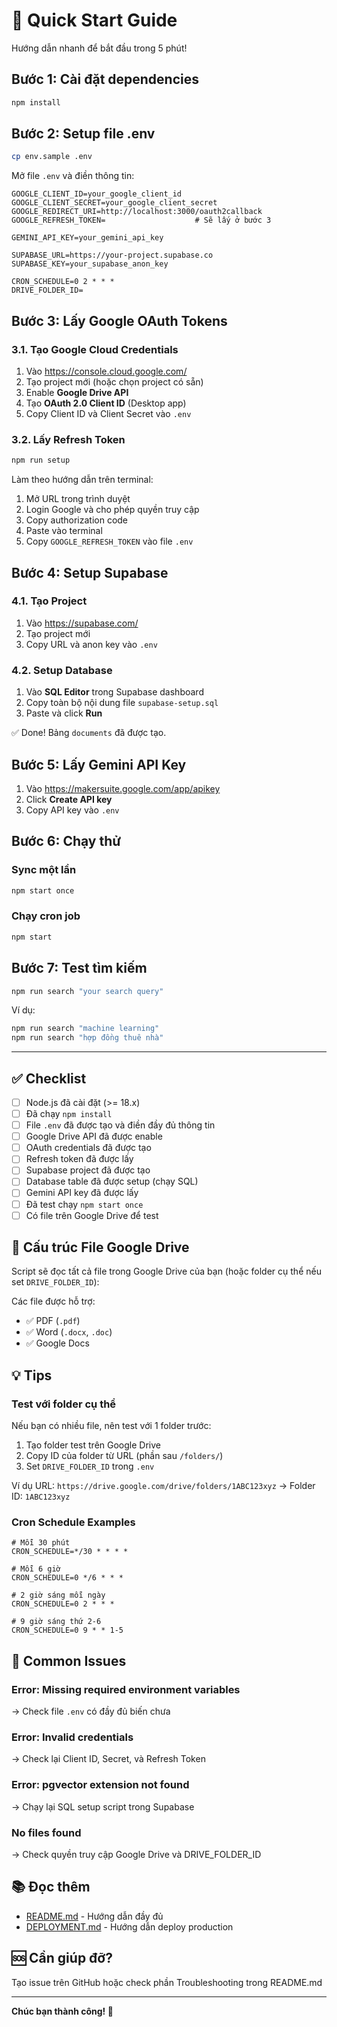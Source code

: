# 🚀 Quick Start Guide

Hướng dẫn nhanh để bắt đầu trong 5 phút!

## Bước 1: Cài đặt dependencies

```bash
npm install
```

## Bước 2: Setup file .env

```bash
cp env.sample .env
```

Mở file `.env` và điền thông tin:

```env
GOOGLE_CLIENT_ID=your_google_client_id
GOOGLE_CLIENT_SECRET=your_google_client_secret
GOOGLE_REDIRECT_URI=http://localhost:3000/oauth2callback
GOOGLE_REFRESH_TOKEN=                    # Sẽ lấy ở bước 3

GEMINI_API_KEY=your_gemini_api_key

SUPABASE_URL=https://your-project.supabase.co
SUPABASE_KEY=your_supabase_anon_key

CRON_SCHEDULE=0 2 * * *
DRIVE_FOLDER_ID=
```

## Bước 3: Lấy Google OAuth Tokens

### 3.1. Tạo Google Cloud Credentials

1. Vào https://console.cloud.google.com/
2. Tạo project mới (hoặc chọn project có sẵn)
3. Enable **Google Drive API**
4. Tạo **OAuth 2.0 Client ID** (Desktop app)
5. Copy Client ID và Client Secret vào `.env`

### 3.2. Lấy Refresh Token

```bash
npm run setup
```

Làm theo hướng dẫn trên terminal:
1. Mở URL trong trình duyệt
2. Login Google và cho phép quyền truy cập
3. Copy authorization code
4. Paste vào terminal
5. Copy `GOOGLE_REFRESH_TOKEN` vào file `.env`

## Bước 4: Setup Supabase

### 4.1. Tạo Project

1. Vào https://supabase.com/
2. Tạo project mới
3. Copy URL và anon key vào `.env`

### 4.2. Setup Database

1. Vào **SQL Editor** trong Supabase dashboard
2. Copy toàn bộ nội dung file `supabase-setup.sql`
3. Paste và click **Run**

✅ Done! Bảng `documents` đã được tạo.

## Bước 5: Lấy Gemini API Key

1. Vào https://makersuite.google.com/app/apikey
2. Click **Create API key**
3. Copy API key vào `.env`

## Bước 6: Chạy thử

### Sync một lần

```bash
npm start once
```

### Chạy cron job

```bash
npm start
```

## Bước 7: Test tìm kiếm

```bash
npm run search "your search query"
```

Ví dụ:
```bash
npm run search "machine learning"
npm run search "hợp đồng thuê nhà"
```

---

## ✅ Checklist

- [ ] Node.js đã cài đặt (>= 18.x)
- [ ] Đã chạy `npm install`
- [ ] File `.env` đã được tạo và điền đầy đủ thông tin
- [ ] Google Drive API đã được enable
- [ ] OAuth credentials đã được tạo
- [ ] Refresh token đã được lấy
- [ ] Supabase project đã được tạo
- [ ] Database table đã được setup (chạy SQL)
- [ ] Gemini API key đã được lấy
- [ ] Đã test chạy `npm start once`
- [ ] Có file trên Google Drive để test

## 🎯 Cấu trúc File Google Drive

Script sẽ đọc tất cả file trong Google Drive của bạn (hoặc folder cụ thể nếu set `DRIVE_FOLDER_ID`):

Các file được hỗ trợ:
- ✅ PDF (`.pdf`)
- ✅ Word (`.docx`, `.doc`)
- ✅ Google Docs

## 💡 Tips

### Test với folder cụ thể

Nếu bạn có nhiều file, nên test với 1 folder trước:

1. Tạo folder test trên Google Drive
2. Copy ID của folder từ URL (phần sau `/folders/`)
3. Set `DRIVE_FOLDER_ID` trong `.env`

Ví dụ URL: `https://drive.google.com/drive/folders/1ABC123xyz`
→ Folder ID: `1ABC123xyz`

### Cron Schedule Examples

```env
# Mỗi 30 phút
CRON_SCHEDULE=*/30 * * * *

# Mỗi 6 giờ
CRON_SCHEDULE=0 */6 * * *

# 2 giờ sáng mỗi ngày
CRON_SCHEDULE=0 2 * * *

# 9 giờ sáng thứ 2-6
CRON_SCHEDULE=0 9 * * 1-5
```

## 🐛 Common Issues

### Error: Missing required environment variables

→ Check file `.env` có đầy đủ biến chưa

### Error: Invalid credentials

→ Check lại Client ID, Secret, và Refresh Token

### Error: pgvector extension not found

→ Chạy lại SQL setup script trong Supabase

### No files found

→ Check quyền truy cập Google Drive và DRIVE_FOLDER_ID

## 📚 Đọc thêm

- [README.md](README.md) - Hướng dẫn đầy đủ
- [DEPLOYMENT.md](DEPLOYMENT.md) - Hướng dẫn deploy production

## 🆘 Cần giúp đỡ?

Tạo issue trên GitHub hoặc check phần Troubleshooting trong README.md

---

**Chúc bạn thành công! 🎉**


